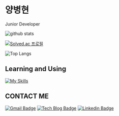 # 양병현
<div style={{height:"10px"}} />
Junior Developer

![github stats](https://github-readme-stats.vercel.app/api?username=zxvm5962&show_icons=true&theme=dracula)

[![Solved.ac 프로필](http://mazassumnida.wtf/api/v2/generate_badge?boj=zxvm5962)](https://solved.ac/zxvm5962)
    
![Top Langs](https://github-readme-stats.vercel.app/api/top-langs/?username=zxvm5962&layout=compact&theme=dracula)

## Learning and Using
[![My Skills](https://skillicons.dev/icons?i=java,kotlin,spring,mysql,postgresql&theme=light)](https://skillicons.dev)

## CONTACT ME

[![Gmail Badge](https://img.shields.io/badge/Gmail-d14836?style=flat-square&logo=Gmail&logoColor=white&link=mailto:zxvm5962@hanyang.ac.kr)](mailto:zxvm5962@hanyang.ac.kr)
[![Tech Blog Badge](http://img.shields.io/badge/-Tech%20Blog-00D182?style=flat&logo=Emby&logoColor=white&link=https://velog.io/@zxvm5962/posts)](https://velog.io/@zxvm5962/posts)
[![Linkedin Badge](https://img.shields.io/badge/-LinkedIn-blue?style=flat-square&logo=Linkedin&logoColor=white&link=https://www.linkedin.com/in/%EC%96%91%EB%B3%91%ED%98%84-813720309/)](https://www.linkedin.com/in/%EC%96%91%EB%B3%91%ED%98%84-813720309/)
